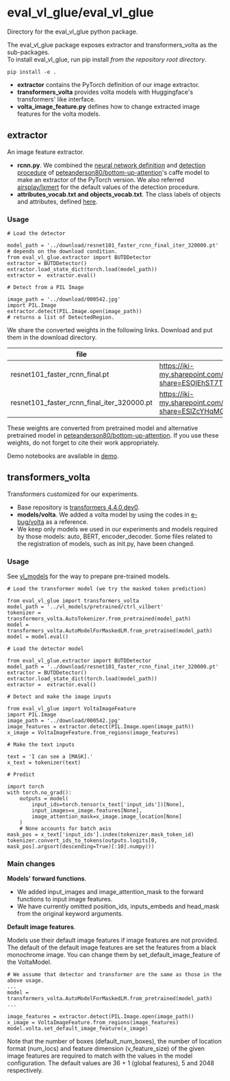 # eval\_vl\_glue/eval\_vl\_glue

Directory for the eval_vl_glue python package.

The eval_vl_glue package exposes extractor and transformers_volta as the sub-packages.  
To install eval_vl_glue, run pip install *from the repository root directory*.

```
pip install -e .
```

- **extractor** contains the PyTorch definition of our image extractor.
- **transformers_volta** provides volta models with Huggingface's transformers' like interface.
- **volta_image_feature.py** defines how to change extracted image features for the volta models.

## extractor

An image feature extractor.

- **rcnn.py**. We combined the [neural network definition](https://github.com/peteanderson80/bottom-up-attention/blob/master/models/vg/ResNet-101/faster_rcnn_end2end_final/test.prototxt) and [detection procedure](https://github.com/peteanderson80/bottom-up-attention/tree/master/lib) of [peteanderson80/bottom-up-attention](https://github.com/peteanderson80/bottom-up-attention)'s caffe model to make an extractor of the PyTorch version.
We also referred [airsplay/lxmert](https://github.com/airsplay/lxmert) for the default values of the detection procedure.  
- **attributes_vocab.txt and objects_vocab.txt**. The class labels of objects and attributes, defined [here](https://github.com/peteanderson80/bottom-up-attention/tree/master/data/genome/1600-400-20).

### Usage

```
# Load the detector

model_path = '../download/resnet101_faster_rcnn_final_iter_320000.pt' # depends on the download condition.
from eval_vl_glue.extractor import BUTDDetector
extractor = BUTDDetector()
extractor.load_state_dict(torch.load(model_path))
extractor =  extractor.eval()

# Detect from a PIL Image

image_path = '../download/000542.jpg'
import PIL.Image
extractor.detect(PIL.Image.open(image_path))
# returns a list of DetectedRegion.
```

We share the converted weights in the following links.
Download and put them in the download directory.

| file | url |
| ---- | --- |
| resnet101_faster_rcnn_final.pt | https://iki-my.sharepoint.com/personal/ikitaichi_iki_onmicrosoft_com/_layouts/15/download.aspx?share=ESOlEhST7TZBtsOAl_RlUFEBy9Dd81uzlTmne8qGTmvY4w |
| resnet101_faster_rcnn_final_iter_320000.pt | https://iki-my.sharepoint.com/personal/ikitaichi_iki_onmicrosoft_com/_layouts/15/download.aspx?share=ESlZcYHqMGJMu7XAj0vakhkBPPT7cUcVaclATGoH77wDog |

These weights are converted from pretrained model and alternative pretrained model in [peteanderson80/bottom-up-attention](https://github.com/peteanderson80/bottom-up-attention#demo).
If you use these weights, do not forget to cite their work appropriately.

Demo notebooks are available in [demo](/demo).

## transformers_volta

Transformers customized for our experiments.

- Base repository is [transformers 4.4.0.dev0](https://github.com/huggingface/transformers/tree/v4.4.0).
- **models/volta**. We added a volta model by using the codes in [e-bug/volta](https://github.com/e-bug/volta) as a reference.
- We keep only models we used in our experiments and models required by those models: auto, BERT, encoder_decoder.
  Some files related to the registration of models, such as init.py, have been changed.  

### Usage

See [vl_models](/vl_models#weights-for-the-transformers_volta-models) for the way to prepare pre-trained models.

```
# Load the transformer model (we try the masked token prediction)

from eval_vl_glue import transformers_volta
model_path = '../vl_models/pretrained/ctrl_vilbert'
tokenizer = transformers_volta.AutoTokenizer.from_pretrained(model_path)
model = transformers_volta.AutoModelForMaskedLM.from_pretrained(model_path)
model = model.eval()

# Load the detector model

from eval_vl_glue.extractor import BUTDDetector
model_path = '../download/resnet101_faster_rcnn_final_iter_320000.pt'
extractor = BUTDDetector()
extractor.load_state_dict(torch.load(model_path))
extractor =  extractor.eval()

# Detect and make the image inputs

from eval_vl_glue import VoltaImageFeature 
import PIL.Image
image_path = '../download/000542.jpg'
image_features = extractor.detect(PIL.Image.open(image_path))
x_image = VoltaImageFeature.from_regions(image_features)

# Make the text inputs

text = 'I can see a [MASK].'
x_text = tokenizer(text)

# Predict

import torch
with torch.no_grad():
    outputs = model(
        input_ids=torch.tensor(x_text['input_ids'])[None], 
        input_images=x_image.features[None], 
        image_attention_mask=x_image.image_location[None]
    )
    # None accounts for batch axis
mask_pos = x_text['input_ids'].index(tokenizer.mask_token_id)
tokenizer.convert_ids_to_tokens(outputs.logits[0, mask_pos].argsort(descending=True)[:10].numpy())
```

### Main changes

**Models' forward functions**. 

- We added input_images and image_attention_mask to the forward functions to input image features.
- We have currently omitted position_ids, inputs_embeds and head_mask from the original keyword arguments.

**Default image features**.

Models use their default image features if image features are not provided.  
The default of the default image features are set the features from a black monochrome image.
You can change them by set_default_image_feature of the VoltaModel.

```
# We assume that detector and transformer are the same as those in the above usage.
...
model = transformers_volta.AutoModelForMaskedLM.from_pretrained(model_path)
...

image_features = extractor.detect(PIL.Image.open(image_path))
x_image = VoltaImageFeature.from_regions(image_features)
model.volta.set_default_image_feature(x_image)
```

Note that the number of boxes (default_num_boxes), the number of location format (num_locs) and feature dimension (v_feature_size) of the given image features are required to match with the values in the model configuration.
The default values are 36 + 1 (global features), 5 and 2048 respectively.
